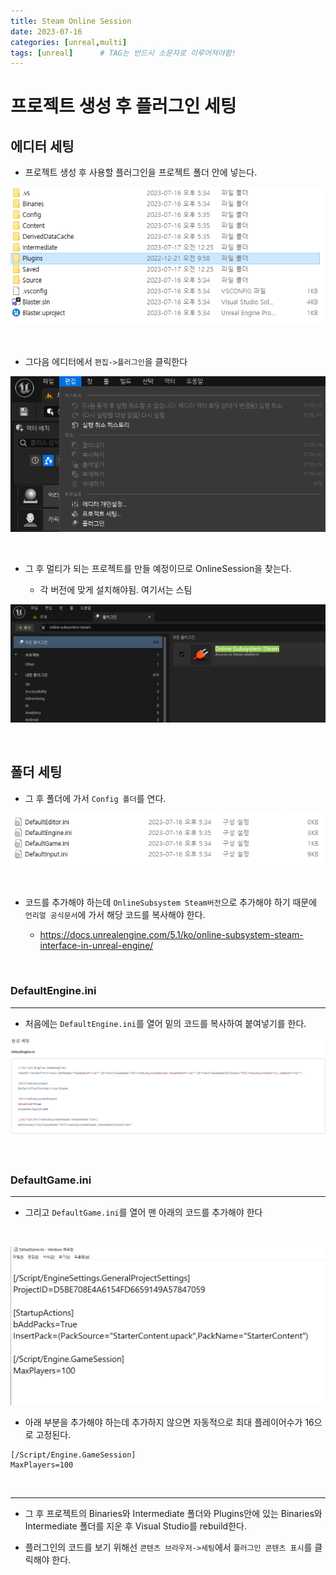 ```yaml
---
title: Steam Online Session
date: 2023-07-16
categories: [unreal,multi]
tags: [unreal]		# TAG는 반드시 소문자로 이루어져야함!
---
```



**프로젝트 생성 후 플러그인 세팅**
===========

## 에디터 세팅

* 프로젝트 생성 후 사용할 플러그인을 프로젝트 폴더 안에 넣는다.


<p align="center"><img src="./../.../../../../assets/img/Unreal/MultiPlayer/Project-1/프로젝트안에%20플러그인.png"></p>

<Br>

* 그다음 에디터에서 `편집->플러그인`을 클릭한다


<p align="center"><img src="./../.../../../../assets/img/Unreal/MultiPlayer/Project-1/편집-플러그인.png"></p>

<br>

* 그 후 멀티가 되는 프로젝트를 만들 예정이므로 OnlineSession을 찾는다.

  * 각 버전에 맞게 설치해야됨. 여기서는 스팀

<p align="center"><img src="./../.../../../../assets/img/Unreal/MultiPlayer/Project-1/Steam전용%20서브시스템.png"></p>


<br>

## 폴더 세팅

* 그 후 폴더에 가서 `Config 폴더`를 연다.


<p align="center"><img src="./../.../../../../assets/img/Unreal/MultiPlayer/Project-1/ini파일.png"></p>

<br>

* 코드를 추가해야 하는데 `OnlineSubsystem Steam버전`으로 추가해야 하기 때문에 `언리얼 공식문서`에 가서 해당 코드를 복사해야 한다.

  * https://docs.unrealengine.com/5.1/ko/online-subsystem-steam-interface-in-unreal-engine/

<br>

### DefaultEngine\.ini
--------------------------


* 처음에는 `DefaultEngine.ini`를 열어 밑의 코드를 복사하여 붙여넣기를 한다.

<p align="center"><img src="./../.../../../../assets/img/Unreal/MultiPlayer/Project-1/언리얼%20공식문서%20온라인시스템%20완성세팅.png"></p>

<br>

### DefaultGame\.ini
----------------------

* 그리고 `DefaultGame.ini`를 열어 맨 아래의 코드를 추가해야 한다

<br>

<p align="center"><img src="./../.../../../../assets/img/Unreal/MultiPlayer/Project-1/GameEngineini파일-설정안하면기본플레이어16이최대.png"></p>



* 아래 부분을 추가해야 하는데 추가하지 않으면 자동적으로 최대 플레이어수가 16으로 고정된다.

```
[/Script/Engine.GameSession]
MaxPlayers=100
```

<br>

-------

* 그 후 프로젝트의 Binaries와 Intermediate 폴더와 Plugins안에 있는 Binaries와 Intermediate 폴더를 지운 후 Visual Studio를 rebuild한다.


* 플러그인의 코드를 보기 위해선 `콘텐츠 브라우저->세팅`에서 `플러그인 콘텐츠 표시`를 클릭해야 한다.

